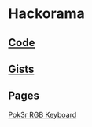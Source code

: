 # Hackorama

## [Code](https://github.com/hackorama?tab=repositories)
## [Gists](https://gist.github.com/hackorama)
## Pages
[Pok3r RGB Keyboard](pok3r.md)
